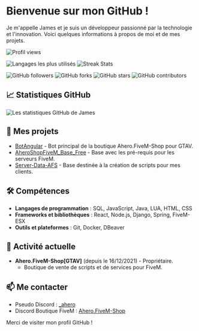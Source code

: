 # Bienvenue sur mon GitHub !

Je m'appelle James et je suis un développeur passionné par la technologie et l'innovation. Voici quelques informations à propos de moi et de mes projets.

![Profil views](https://komarev.com/ghpvc/?username=James-TREMA)

![Langages les plus utilisés](https://github-readme-stats.vercel.app/api/top-langs/?username=James-TREMA&layout=compact&theme=radical) ![Streak Stats](https://github-readme-streak-stats.herokuapp.com/?user=James-TREMA&theme=radical)

![GitHub followers](https://img.shields.io/github/followers/James-TREMA?label=Followers&style=social) ![GitHub forks](https://img.shields.io/github/forks/James-TREMA/nom-de-votre-repo?label=Forks&style=social) ![GitHub stars](https://img.shields.io/github/stars/James-TREMA/nom-de-votre-repo?label=Stars&style=social) ![GitHub contributors](https://img.shields.io/github/contributors/James-TREMA/nom-de-votre-repo?label=Contributors&style=plastic)


## 📈 Statistiques GitHub
![Les statistiques GitHub de James](https://github-readme-stats.vercel.app/api?username=James-TREMA&show_icons=true&theme=white)

## 🌱 Mes projets
- [BotAngular](https://github.com/James-TREMA/BotAngular) - Bot principal de la boutique Ahero.FiveM-Shop pour GTAV.
- [AheroShopFiveM_Base_Free](https://github.com/James-TREMA/AheroShopFiveM_Base_Free) - Base avec les pré-requis pour les serveurs FiveM.
- [Server-Data-AFS](https://github.com/James-TREMA/server-data) - Base destinée à la création de scripts pour mes clients.

## 🛠 Compétences
- **Langages de programmation** : SQL, JavaScript, Java, LUA, HTML, CSS
- **Frameworks et bibliothèques** : React, Node.js, Django, Spring, FiveM-ESX
- **Outils et plateformes** : Git, Docker, DBeaver

## 💼 Activité actuelle
- **Ahero.FiveM-Shop[GTAV]** (depuis le 16/12/2021) - Propriétaire.
  - Boutique de vente de scripts et de services pour FiveM.

## 📫 Me contacter
- Pseudo Discord : [_ahero](_ahero)
- Discord Boutique FiveM : [Ahero.FiveM-Shop](https://discord.gg/nvKs7x69wr)

Merci de visiter mon profil GitHub !
